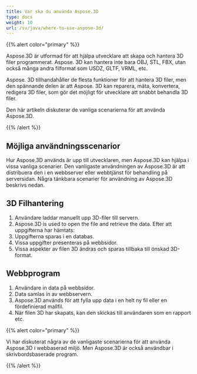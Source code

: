 ```yaml
---
title: Var ska du använda Aspose.3D
type: docs
weight: 10
url: /sv/java/where-to-use-aspose-3d/
---
```

{{% alert color="primary" %}} 

Aspose.3D är utformad för att hjälpa utvecklare att skapa och hantera 3D filer programmerat. Aspose. 3D kan hantera inte bara OBJ, STL, FBX, utan också många andra filformat som USDZ, GLTF, VRML, etc.

Aspose. 3D tillhandahåller de flesta funktioner för att hantera 3D filer, men den spännande delen är att Aspose. 3D kan reparera, mäta, konvertera, redigera 3D filer, som gör det möjligt för utvecklare att snabbt behandla 3D filer.

Den här artikeln diskuterar de vanliga scenarierna för att använda Aspose.3D.

{{% /alert %}} 
##  **Möjliga användningsscenarior**
Hur Aspose.3D används är upp till utvecklaren, men Aspose.3D kan hjälpa i vissa vanliga scenarier. Den vanligaste användningen av Aspose.3D är att distribuera den i en webbserver eller webbtjänst för behandling på serversidan. Några tänkbara scenarier för användning av Aspose.3D beskrivs nedan.
##  **3D Filhantering**
1. Användare laddar manuellt upp 3D-filer till servern.
1. Aspose.3D is used to open the file and retrieve the data.
Efter att uppgifterna har hämtats:
1. Uppgifterna sparas i en databas.
1. Vissa uppgifter presenteras på webbsidor.
1. Vissa aspekter av filen 3D ändras och sparas tillbaka till önskad 3D-format.
##  **Webbprogram**
1. Användare in data på webbsidor.
1. Data samlas in av webbservern.
1. Aspose.3D används för att fylla upp data i en helt ny fil eller en fördefinierad mallfil.
1. När filen 3D har skapats, kan den skickas till användaren som en rapport etc.

{{% alert color="primary" %}} 

Vi har diskuterat några av de vanligaste scenarierna för att använda Aspose.3D i webbaserad miljö. Men Aspose.3D är också användbar i skrivbordsbaserade program.

{{% /alert %}}
